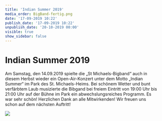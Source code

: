 ```yaml
---
title: 'Indian Summer 2019'
media_order: BigBand-fertig.png
date: '17-09-2019 10:22'
publish_date: '17-09-2019 10:22'
unpublish_date: '20-10-2019 00:00'
visible: true
show_sidebar: false
---
```


# Indian Summer 2019

Am Samstag, den 14.09.2019 spielte die „St Michaels-Bigband“ auch in diesem Herbst wieder ein Open-Air-Konzert unter dem Motto „Indian Summer“ im Park des St. Michaels-Heims. Bei schönem Wetter und bunt verfärbtem Laub musizierte die Bibgand bei freiem Eintritt von 19:00 Uhr bis 21:00 Uhr auf der Bühne im Park ein abwechslungsreiches Programm. Es war sehr schön! Herzlichen Dank an alle Mitwirkenden! Wir freuen uns schon auf dem nächsten Auftritt!

![](https://smh-gemeinden.de/user/pages/02.news/indian-summer-2019/BigBand-fertig.png)